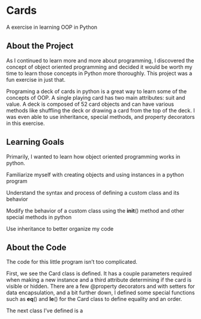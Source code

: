# Cards
A exercise in learning OOP in Python

## About the Project

As I continued to learn more and more about programming, I discovered the concept of object oriented programming and decided it would be worth my time to learn those concepts in Python more thoroughly. This project was a fun exercise in just that.

Programing a deck of cards in python is a great way to learn some of the concepts of OOP. A single playing card has two main attributes: suit and value. A deck is composed of 52 card objects and can have various methods like shuffling the deck or drawing a card from the top of the deck. I was even able to use inheritance, special methods, and property decorators in this exercise.

## Learning Goals

Primarily, I wanted to learn how object oriented programming works in python. 

Familiarize myself with creating objects and using instances in a python program

Understand the syntax and process of defining a custom class and its behavior

Modify the behavior of a custom class using the __init__() method and other special methods in python

Use inheritance to better organize my code

## About the Code

The code for this little program isn’t too complicated. 

First, we see the Card class is defined. It has a couple parameters required when making a new instance and a third attribute determining if the card is visible or hidden. There are a few @property decorators and with setters for data encapsulation, and a bit further down, I defined some special functions such as __eq__() and  __le__() for the Card class to define equality and an order.

The next class I’ve defined is a 